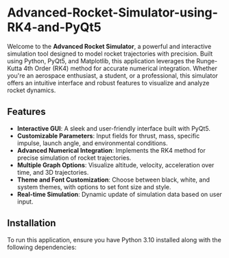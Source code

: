 # Advanced-Rocket-Simulator-using-RK4-and-PyQt5




Welcome to the **Advanced Rocket Simulator**, a powerful and interactive simulation tool designed to model rocket trajectories with precision. Built using Python, PyQt5, and Matplotlib, this application leverages the Runge-Kutta 4th Order (RK4) method for accurate numerical integration. Whether you're an aerospace enthusiast, a student, or a professional, this simulator offers an intuitive interface and robust features to visualize and analyze rocket dynamics.

## Features
- **Interactive GUI**: A sleek and user-friendly interface built with PyQt5.
- **Customizable Parameters**: Input fields for thrust, mass, specific impulse, launch angle, and environmental conditions.
- **Advanced Numerical Integration**: Implements the RK4 method for precise simulation of rocket trajectories.
- **Multiple Graph Options**: Visualize altitude, velocity, acceleration over time, and 3D trajectories.
- **Theme and Font Customization**: Choose between black, white, and system themes, with options to set font size and style.
- **Real-time Simulation**: Dynamic update of simulation data based on user input.

## Installation
To run this application, ensure you have Python 3.10 installed along with the following dependencies:



